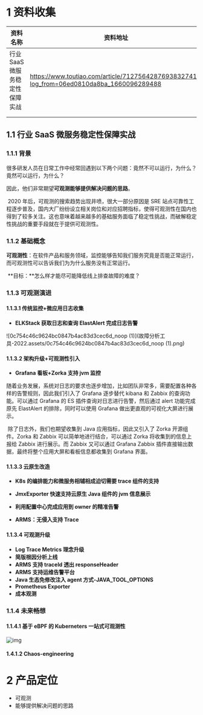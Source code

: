 # 1 资料收集

| 资料名称                       | 资料地址                                                     | 备注 |
| ------------------------------ | ------------------------------------------------------------ | ---- |
| 行业 SaaS 微服务稳定性保障实战 | https://www.toutiao.com/article/7127564287693832741/?log_from=06ed0810da8ba_1660096289488 |      |
|                                |                                                              |      |
|                                |                                                              |      |

## 1.1 行业 SaaS 微服务稳定性保障实战  

### 1.1.1 背景

​		很多研发人员在日常工作中经常回遇到以下两个问题：竟然不可以运行，为什么？竟然可以运行，为什么？

​		因此，他们非常期望**可观测能够提供解决问题的思路**。

​		2020 年后，可观测的搜索趋势出现井喷，很大一部分原因是 SRE 站点可靠性工程逐步普及，国内大厂纷纷设立相关岗位和对应招聘指标，使得可观测性在国内也得到了较多关注。这也意味着越来越多的基础服务面临了稳定性挑战，而破解稳定性挑战的重要手段就在于提供可观测性。

### 1.1.2 基础概念

​		**可观测性**：在软件产品和服务领域，监控能够告知我们服务究竟是否能正常运行，而可观测性可以告诉我们为为什么服务没有正常运行。

​		**目标：**怎么样才能尽可能降低线上排查故障的难度？

### 1.1.3 可观测演进

#### 1.1.3.1 传统监控+微应用日志收集

- **ELKStack 获取日志和查询 ElastAlert 完成日志告警**

![0c754c46c9624bc0847b4ac83d3cec6d_noop (1)](故障分析工具-2022.assets/0c754c46c9624bc0847b4ac83d3cec6d_noop (1).png)

#### 1.1.3.2 架构升级+可观测性引入

- **Grafana 看板+Zorka 支持 jvm 监控**

​		随着业务发展，系统对日志的要求也逐步增加，比如团队非常多，需要配置各种各样的告警规则，因此我们引入了 Grafana 逐步替代 kibana 和 Zabbix 的查询功能。可以通过 Grafana 的 ES 插件查询对日志进行告警，然后通过 alert 功能完成原先 ElastAlert 的排除，同时可以使用 Grafana 做出更直观的可视化大屏进行展示。

​		除了日志外，我们也期望收集到 Java 应用指标，因此又引入了 Zorka 开源组件。Zorka 和 Zabbix 可以简单地进行结合，可以通过 Zorka 将收集到的信息上报给 Zabbix 进行展示。而 Zabbix 又可以通过 Grafana Zabbix 插件直接输出数据，最终将整个应用大屏和看板信息都收集到 Grafana 界面。

#### 1.1.3.3 云原生改造

- **K8s 的编排能力和微服务相辅相成迫切需要 trace 组件的支持**

  

- **JmxExporter 快速支持云原生 Java 组件的 jvm 信息展示**

  

- **利用配置中心完成应用到 owner 的精准告警**

- **ARMS：无侵入支持 Trace**



#### 1.1.3.4 可观测升级

- **Log Trace Metrics 理念升级**
- **简版根因分析上线**
- **ARMS 支持 traceId 透出 responseHeader**
- **ARMS 支持运维告警平台**
- **Java 生态免修改注入 agent 方式-JAVA_TOOL_OPTIONS**
- **Prometheus Exporter**
- **成本观测**

### 1.1.4 未来畅想

#### 1.1.4.1 基于 eBPF 的 Kuberneters 一站式可观测性

![img](https://p3-sign.toutiaoimg.com/tos-cn-i-qvj2lq49k0/41a730747b9641b6bd3b53e5a9e85a23~noop.image?_iz=58558&from=article.pc_detail&x-expires=1660701089&x-signature=d3zJU9%2FNSDuKdYXDUzBEGu1XqhU%3D)

#### 1.4.1.2 Chaos-engineering

# 2 产品定位

- 可观测
- 能够提供解决问题的思路

